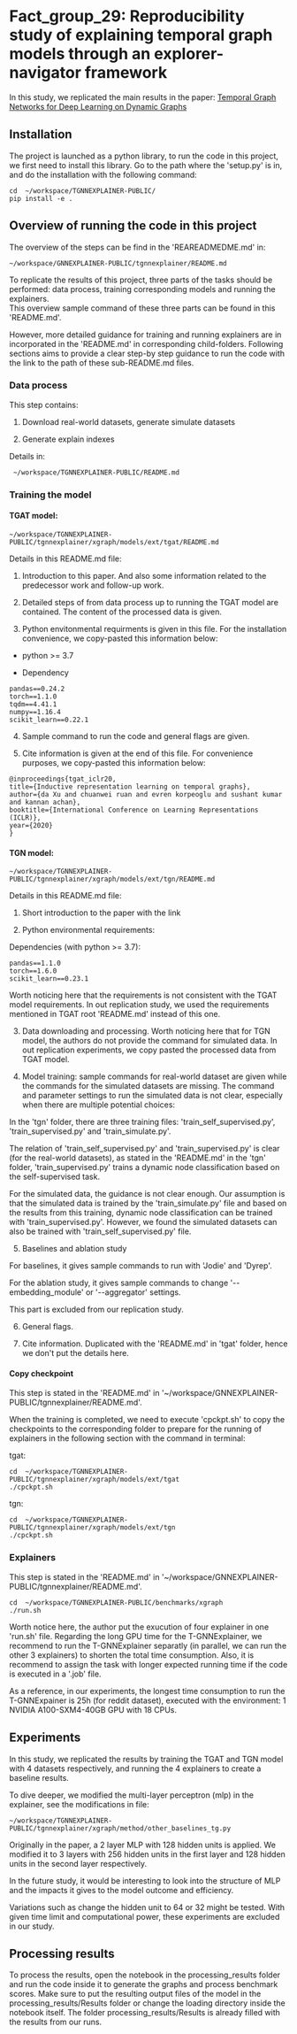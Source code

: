 # Fact_group_29: Reproducibility study of explaining temporal graph models through an explorer-navigator framework

In this study, we replicated the main results in the paper: [Temporal Graph Networks for Deep Learning on Dynamic Graphs](https://arxiv.org/abs/2006.10637)

## Installation  

The project is launched as a python library, to run the code in this project, we first need to install this library. Go to the path where the 'setup.py' is in, and do the installation with the following command:  

```
cd  ~/workspace/TGNNEXPLAINER-PUBLIC/
pip install -e .
```

## Overview of running the code in this project

The overview of the steps can be find in the 'REAREADMEDME.md' in:  

```
~/workspace/GNNEXPLAINER-PUBLIC/tgnnexplainer/README.md
``` 

To replicate the results of this project, three parts of the tasks should be performed: data process, training corresponding models and running the explainers.  
This overview sample command of these three parts can be found in this 'README.md'. 

However, more detailed guidance for training and running explainers are in incorporated in the 'README.md' in corresponding child-folders. Following sections aims to provide a clear step-by step guidance to run the code with the link to the path of these sub-README.md files.  

### Data process

 This step contains:  
 
 1. Download real-world datasets, generate simulate datasets  

 2. Generate explain indexes  

 Details in:   
 ```  
  ~/workspace/TGNNEXPLAINER-PUBLIC/README.md
 ```

 ### Training the model

 #### TGAT model:  

```
~/workspace/TGNNEXPLAINER-PUBLIC/tgnnexplainer/xgraph/models/ext/tgat/README.md
```

Details in this README.md file:  

1. Introduction to this paper. And also some information related to the predecessor work and follow-up work.  

2. Detailed steps of from data process up to running the TGAT model are contained. The content of the processed data is given.  

3. Python envitonmental requirments is given in this file. For the installation convenience, we copy-pasted this information below:    

* python >= 3.7

* Dependency

```{bash}
pandas==0.24.2
torch==1.1.0
tqdm==4.41.1
numpy==1.16.4
scikit_learn==0.22.1
```

4. Sample command to run the code and general flags are given.   

5. Cite information is given at the end of this file. For convenience purposes, we copy-pasted this information below:   

```
@inproceedings{tgat_iclr20,
title={Inductive representation learning on temporal graphs},
author={da Xu and chuanwei ruan and evren korpeoglu and sushant kumar and kannan achan},
booktitle={International Conference on Learning Representations (ICLR)},
year={2020}
}
```

#### TGN model: 

```
~/workspace/TGNNEXPLAINER-PUBLIC/tgnnexplainer/xgraph/models/ext/tgn/README.md
```

Details in this README.md file:  

1. Short introduction to the paper with the link

2. Python environmental requirements:  

Dependencies (with python >= 3.7):

```{bash}
pandas==1.1.0
torch==1.6.0
scikit_learn==0.23.1
```

Worth noticing here that the requirements is not consistent with the TGAT model requirements. In out replication study, we used the requirements mentioned in TGAT root 'README.md' instead of this one. 

3. Data downloading and processing. Worth noticing here that for TGN model, the authors do not provide the command for simulated data. In out replication experiments, we copy pasted the processed data from TGAT model. 

4. Model training: sample commands for real-world dataset are given while the commands for the simulated datasets are missing. The command and parameter settings to run the simulated data is not clear, especially when there are multiple potential choices:   

In the 'tgn' folder, there are three training files: 'train_self_supervised.py', 'train_supervised.py' and 'train_simulate.py'.   

The relation of 'train_self_supervised.py' and 'train_supervised.py' is clear (for the real-world datasets), as stated in the 'README.md' in the 'tgn' folder, 'train_supervised.py' trains a dynamic node classification based on the self-supervised task.   

For the simulated data, the guidance is not clear enough. Our assumption is that the simulated data is trained by the 'train_simulate.py' file and based on the results from this training, dynamic node classification can be trained with 'train_supervised.py'. However, we found the simulated datasets can also be trained with 'train_self_supervised.py' file. 

5. Baselines and ablation study

For baselines, it gives sample commands to run with 'Jodie' and 'Dyrep'.  

For the ablation study, it gives sample commands to change '--embedding_module' or '--aggregator' settings.

This part is excluded from our replication study.  

6. General flags.

7. Cite information. Duplicated with the 'README.md' in 'tgat' folder, hence we don't put the details here. 

#### Copy checkpoint

This step is stated in the 'README.md' in '~/workspace/GNNEXPLAINER-PUBLIC/tgnnexplainer/README.md'.  

When the training is completed, we need to execute 'cpckpt.sh' to copy the checkpoints to the corresponding folder to prepare for the running of explainers in the following section with the command in terminal:

tgat:
```
cd  ~/workspace/TGNNEXPLAINER-PUBLIC/tgnnexplainer/xgraph/models/ext/tgat
./cpckpt.sh
```

tgn:
```
cd  ~/workspace/TGNNEXPLAINER-PUBLIC/tgnnexplainer/xgraph/models/ext/tgn
./cpckpt.sh
```


### Explainers

This step is stated in the 'README.md' in '~/workspace/GNNEXPLAINER-PUBLIC/tgnnexplainer/README.md'.  

```
cd  ~/workspace/TGNNEXPLAINER-PUBLIC/benchmarks/xgraph
./run.sh
``` 

Worth notice here, the author put the exucution of four explainer in one 'run.sh' file. Regarding the long GPU time for the T-GNNExplainer, we recommend to run the T-GNNExplainer separatly (in parallel, we can run the other 3 explainers) to shorten the total time consumption. Also, it is recommend to assign the task with longer expected running time if the code is executed in a '.job' file.  

As a reference, in our experiments, the longest time consumption to run the T-GNNExpainer is 25h (for reddit dataset), executed with the environment: 1 NVIDIA A100-SXM4-40GB GPU with 18 CPUs. 



## Experiments

In this study, we replicated the results by training the TGAT and TGN model with 4 datasets respectively, and running the 4 explainers to create a baseline results.  

To dive deeper, we modified the multi-layer perceptron (mlp) in the explainer, see the modifications in file:  

```
~/workspace/TGNNEXPLAINER-PUBLIC/tgnnexplainer/xgraph/method/other_baselines_tg.py
```  

Originally in the paper, a 2 layer MLP with 128 hidden units is applied. We modified it to 3 layers with 256 hidden units in the first layer and 128 hidden units in the second layer respectively.  

In the future study, it would be interesting to look into the structure of MLP and the impacts it gives to the model outcome and efficiency.  
 
Variations such as change the hidden unit to 64 or 32 might be tested. With given time limit and computational power, these experiments are excluded in our study. 

## Processing results

To process the results, open the notebook in the processing_results folder and run the code inside it to generate the graphs and process benchmark scores. Make sure to put the resulting output files of the model in the processing_results/Results folder or change the loading directory inside the notebook itself. The folder processing_results/Results is already filled with the results from our runs.
